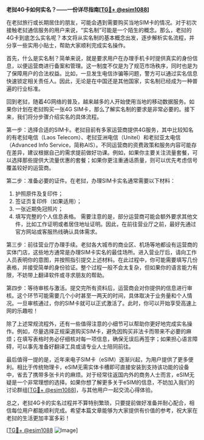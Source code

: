 **老挝4G卡如何实名？——一份详尽指南[[TG💪+ @esim1088](https://t.me/s/esim1088)]**

在老挝旅行或长期居住的朋友，可能会遇到需要购买当地SIM卡的情况。对于初次接触老挝通信服务的用户来说，“实名制”可能是一个陌生的概念。那么，老挝的4G卡到底怎么实名呢？本文将从实名制的基本概念出发，逐步解析实名流程，并分享一些实用小贴士，帮助大家顺利完成实名操作。

首先，什么是实名制？简单来说，就是要求用户在办理手机卡时提供真实的身份信息，以便运营商进行备案和管理。这一制度不仅是为了规范市场秩序，同时也是为了保障用户的合法权益。比如，一旦发生电信诈骗等问题，警方可以通过实名信息快速锁定相关责任人。因此，无论是在中国还是其他国家，实名制已经成为一种普遍的行业标准。

回到老挝，随着4G网络的普及，越来越多的人开始使用当地的移动数据服务。如果你计划在老挝购买一张4G SIM卡，那么了解实名制的要求是非常必要的。接下来，我们将分步骤介绍实名的具体流程。

第一步：选择合适的SIM卡。老挝目前有多家运营商提供4G服务，其中比较知名的有老挝电信（Laos Telecom）、老挝亚洲电信（Unitel）和老挝亚太电信（Advanced Info Service，简称AIS）。不同运营商的资费政策和服务内容可能存在差异，建议根据自己的需求提前做好功课。例如，如果你主要关注流量套餐，可以选择那些提供大流量优惠的套餐；如果你更注重通话质量，则可以优先考虑信号覆盖较好的运营商。

第二步：准备必要的证件。在老挝，办理SIM卡实名通常需要以下材料：
1. 护照原件及复印件；
2. 签证页复印件（如果适用）；
3. 一张近期免冠照片；
4. 填写完整的个人信息表格。
需要注意的是，部分运营商可能会额外要求其他文件，比如工作证明或者居住地址证明。因此，在前往营业厅之前，最好先通过官方网站或客服热线确认具体需求。

第三步：前往营业厅办理手续。老挝各大城市的商业区、机场等地都设有运营商的实体门店，这些地方通常是办理SIM卡实名的最佳场所。进入营业厅后，请向工作人员表明你的意图，并按照指引提交上述材料。在此过程中，你可能需要填写几份表格，并接受简单的身份验证。整个过程一般不会太复杂，但如果你的语言能力有限，不妨带上翻译软件或寻求朋友的帮助。

第四步：等待审核与激活。提交完所有资料后，运营商会对你提供的信息进行审核。这个环节可能需要几个小时甚至一两天的时间，具体取决于业务量和个人情况。一旦审核通过，你的SIM卡就可以正式激活了。此时，你可以开始享受高速上网的乐趣啦！

除了上述常规流程外，还有一些值得注意的小细节可以帮助你更好地完成实名操作。例如，尽量选择正规渠道购买SIM卡，避免因购买非法卡而带来不必要的麻烦；在填写表格时务必仔细核对每一项信息，确保无误后再签字；如果担心语言障碍，可以事先准备好翻译工具或请专业人士陪同前往。

最后值得一提的是，近年来电子SIM卡（eSIM）逐渐兴起，为用户提供了更多便利。相比于传统物理卡，eSIM无需实体卡槽即可直接安装到支持该功能的设备中，省去了携带多张卡片的麻烦。对于经常往返国内外的商务人士而言，eSIM无疑是一个非常理想的选择。如果你想了解更多关于eSIM的信息，不妨加入我们的讨论群组[[TG💪+ @esim1088](https://t.me/s/esim1088)]，与其他用户一起交流心得体验。

总之，老挝4G卡的实名过程并不算特别繁琐，只要提前做好准备并耐心配合，相信每位用户都能顺利完成。希望本篇文章能够为大家提供有价值的参考，祝大家在老挝的生活更加丰富多彩！

[[TG💪+ @esim1088](https://t.me/s/esim1088) ![Image](https://i.postimg.cc/4NQfJmqS/Snipaste-2025-05-13-00-14-12.png)]